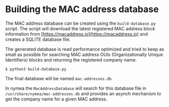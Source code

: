 # Building the MAC address database

The MAC address database can be created using the `build-database.py` script. The script will download the latest registered MAC address block information from [https://macaddress.io](https://macaddress.io) and creates a SQLITE database file.

The generated database is read performance optimized and tried to keep as small as possible for searching MAC address OUIs (Organizationally Unique Identifiers) blocks and returning the registered company name.

    $ python3 build-database.py

The final database will be named `mac-addresses.db`.

In nymea the `MacAddressDatabase` will search for this database file in `/usr/share/nymea/mac-addresses.db` and provides an asynch mechanism to get the company name for a given MAC address.

